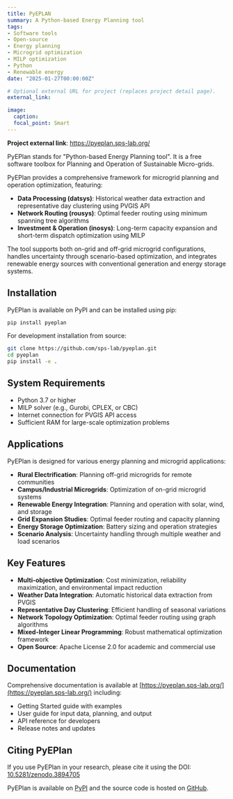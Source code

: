 ```yaml
---
title: PyEPLAN
summary: A Python-based Energy Planning tool
tags:
- Software tools
- Open-source
- Energy planning
- Microgrid optimization
- MILP optimization
- Python
- Renewable energy
date: "2025-01-27T00:00:00Z"

# Optional external URL for project (replaces project detail page).
external_link: 

image:
  caption: 
  focal_point: Smart
---
```


**Project external link**: https://pyeplan.sps-lab.org/

PyEPlan stands for "Python-based Energy Planning tool". It is a free software toolbox for Planning and Operation of Sustainable Micro-grids.

PyEPlan provides a comprehensive framework for microgrid planning and operation optimization, featuring:

* **Data Processing (datsys)**: Historical weather data extraction and representative day clustering using PVGIS API
* **Network Routing (rousys)**: Optimal feeder routing using minimum spanning tree algorithms  
* **Investment & Operation (inosys)**: Long-term capacity expansion and short-term dispatch optimization using MILP

The tool supports both on-grid and off-grid microgrid configurations, handles uncertainty through scenario-based optimization, and integrates renewable energy sources with conventional generation and energy storage systems.

## Installation

PyEPlan is available on PyPI and can be installed using pip:

```bash
pip install pyeplan
```

For development installation from source:

```bash
git clone https://github.com/sps-lab/pyeplan.git
cd pyeplan
pip install -e .
```

## System Requirements

- Python 3.7 or higher
- MILP solver (e.g., Gurobi, CPLEX, or CBC)
- Internet connection for PVGIS API access
- Sufficient RAM for large-scale optimization problems

## Applications

PyEPlan is designed for various energy planning and microgrid applications:

- **Rural Electrification**: Planning off-grid microgrids for remote communities
- **Campus/Industrial Microgrids**: Optimization of on-grid microgrid systems
- **Renewable Energy Integration**: Planning and operation with solar, wind, and storage
- **Grid Expansion Studies**: Optimal feeder routing and capacity planning
- **Energy Storage Optimization**: Battery sizing and operation strategies
- **Scenario Analysis**: Uncertainty handling through multiple weather and load scenarios

## Key Features

- **Multi-objective Optimization**: Cost minimization, reliability maximization, and environmental impact reduction
- **Weather Data Integration**: Automatic historical data extraction from PVGIS
- **Representative Day Clustering**: Efficient handling of seasonal variations
- **Network Topology Optimization**: Optimal feeder routing using graph algorithms
- **Mixed-Integer Linear Programming**: Robust mathematical optimization framework
- **Open Source**: Apache License 2.0 for academic and commercial use

## Documentation

Comprehensive documentation is available at [https://pyeplan.sps-lab.org/](https://pyeplan.sps-lab.org/) including:

- Getting Started guide with examples
- User guide for input data, planning, and output
- API reference for developers
- Release notes and updates

## Citing PyEPlan

If you use PyEPlan in your research, please cite it using the DOI: [10.5281/zenodo.3894705](https://zenodo.org/badge/DOI/10.5281/zenodo.3894705.svg)

PyEPlan is available on [PyPI](https://pypi.org/project/pyeplan/) and the source code is hosted on [GitHub](https://github.com/sps-lab/pyeplan).

